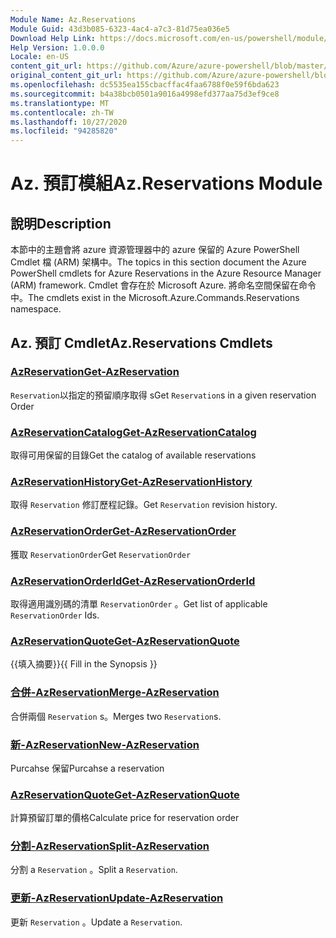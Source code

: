 ```yaml
---
Module Name: Az.Reservations
Module Guid: 43d3b085-6323-4ac4-a7c3-81d75ea036e5
Download Help Link: https://docs.microsoft.com/en-us/powershell/module/az.reservations
Help Version: 1.0.0.0
Locale: en-US
content_git_url: https://github.com/Azure/azure-powershell/blob/master/src/Reservations/Reservations/help/Az.Reservations.md
original_content_git_url: https://github.com/Azure/azure-powershell/blob/master/src/Reservations/Reservations/help/Az.Reservations.md
ms.openlocfilehash: dc5535ea155cbacffac4faa6788f0e59f6bda623
ms.sourcegitcommit: b4a38bcb0501a9016a4998efd377aa75d3ef9ce8
ms.translationtype: MT
ms.contentlocale: zh-TW
ms.lasthandoff: 10/27/2020
ms.locfileid: "94285820"
---
```

# <span data-ttu-id="0f93e-101">Az. 預訂模組</span><span class="sxs-lookup"><span data-stu-id="0f93e-101">Az.Reservations Module</span></span>
## <span data-ttu-id="0f93e-102">說明</span><span class="sxs-lookup"><span data-stu-id="0f93e-102">Description</span></span>
<span data-ttu-id="0f93e-103">本節中的主題會將 azure 資源管理器中的 azure 保留的 Azure PowerShell Cmdlet 檔 (ARM) 架構中。</span><span class="sxs-lookup"><span data-stu-id="0f93e-103">The topics in this section document the Azure PowerShell cmdlets for Azure Reservations in the Azure Resource Manager (ARM) framework.</span></span> <span data-ttu-id="0f93e-104">Cmdlet 會存在於 Microsoft Azure. 將命名空間保留在命令中。</span><span class="sxs-lookup"><span data-stu-id="0f93e-104">The cmdlets exist in the Microsoft.Azure.Commands.Reservations namespace.</span></span>

## <span data-ttu-id="0f93e-105">Az. 預訂 Cmdlet</span><span class="sxs-lookup"><span data-stu-id="0f93e-105">Az.Reservations Cmdlets</span></span>
### [<span data-ttu-id="0f93e-106">AzReservation</span><span class="sxs-lookup"><span data-stu-id="0f93e-106">Get-AzReservation</span></span>](Get-AzReservation.md)
<span data-ttu-id="0f93e-107">`Reservation`以指定的預留順序取得 s</span><span class="sxs-lookup"><span data-stu-id="0f93e-107">Get `Reservation`s in a given reservation Order</span></span>

### [<span data-ttu-id="0f93e-108">AzReservationCatalog</span><span class="sxs-lookup"><span data-stu-id="0f93e-108">Get-AzReservationCatalog</span></span>](Get-AzReservationCatalog.md)
<span data-ttu-id="0f93e-109">取得可用保留的目錄</span><span class="sxs-lookup"><span data-stu-id="0f93e-109">Get the catalog of available reservations</span></span>

### [<span data-ttu-id="0f93e-110">AzReservationHistory</span><span class="sxs-lookup"><span data-stu-id="0f93e-110">Get-AzReservationHistory</span></span>](Get-AzReservationHistory.md)
<span data-ttu-id="0f93e-111">取得 `Reservation` 修訂歷程記錄。</span><span class="sxs-lookup"><span data-stu-id="0f93e-111">Get `Reservation` revision history.</span></span>

### [<span data-ttu-id="0f93e-112">AzReservationOrder</span><span class="sxs-lookup"><span data-stu-id="0f93e-112">Get-AzReservationOrder</span></span>](Get-AzReservationOrder.md)
<span data-ttu-id="0f93e-113">獲取 `ReservationOrder`</span><span class="sxs-lookup"><span data-stu-id="0f93e-113">Get `ReservationOrder`</span></span>

### [<span data-ttu-id="0f93e-114">AzReservationOrderId</span><span class="sxs-lookup"><span data-stu-id="0f93e-114">Get-AzReservationOrderId</span></span>](Get-AzReservationOrderId.md)
<span data-ttu-id="0f93e-115">取得適用識別碼的清單 `ReservationOrder` 。</span><span class="sxs-lookup"><span data-stu-id="0f93e-115">Get list of applicable `ReservationOrder` Ids.</span></span>

### [<span data-ttu-id="0f93e-116">AzReservationQuote</span><span class="sxs-lookup"><span data-stu-id="0f93e-116">Get-AzReservationQuote</span></span>](Get-AzReservationQuote.md)
<span data-ttu-id="0f93e-117">{{填入摘要}}</span><span class="sxs-lookup"><span data-stu-id="0f93e-117">{{ Fill in the Synopsis }}</span></span>

### [<span data-ttu-id="0f93e-118">合併-AzReservation</span><span class="sxs-lookup"><span data-stu-id="0f93e-118">Merge-AzReservation</span></span>](Merge-AzReservation.md)
<span data-ttu-id="0f93e-119">合併兩個 `Reservation` s。</span><span class="sxs-lookup"><span data-stu-id="0f93e-119">Merges two `Reservation`s.</span></span>

### [<span data-ttu-id="0f93e-120">新-AzReservation</span><span class="sxs-lookup"><span data-stu-id="0f93e-120">New-AzReservation</span></span>](New-AzReservation.md)
<span data-ttu-id="0f93e-121">Purcahse 保留</span><span class="sxs-lookup"><span data-stu-id="0f93e-121">Purcahse a reservation</span></span>

### [<span data-ttu-id="0f93e-122">AzReservationQuote</span><span class="sxs-lookup"><span data-stu-id="0f93e-122">Get-AzReservationQuote</span></span>](Get-AzReservationQuote.md)
<span data-ttu-id="0f93e-123">計算預留訂單的價格</span><span class="sxs-lookup"><span data-stu-id="0f93e-123">Calculate price for reservation order</span></span>

### [<span data-ttu-id="0f93e-124">分割-AzReservation</span><span class="sxs-lookup"><span data-stu-id="0f93e-124">Split-AzReservation</span></span>](Split-AzReservation.md)
<span data-ttu-id="0f93e-125">分割 a `Reservation` 。</span><span class="sxs-lookup"><span data-stu-id="0f93e-125">Split a `Reservation`.</span></span>

### [<span data-ttu-id="0f93e-126">更新-AzReservation</span><span class="sxs-lookup"><span data-stu-id="0f93e-126">Update-AzReservation</span></span>](Update-AzReservation.md)
<span data-ttu-id="0f93e-127">更新 `Reservation` 。</span><span class="sxs-lookup"><span data-stu-id="0f93e-127">Update a `Reservation`.</span></span>

